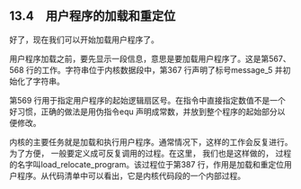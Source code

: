    

## 13.4　用户程序的加载和重定位

好了，现在我们可以开始加载用户程序了。

用户程序加载之前，要先显示一段信息，意思是要加载用户程序了。这是第567、568 行的工作。字符串位于内核数据段中，第367 行声明了标号message_5 并初始化了字符串。

第569 行用于指定用户程序的起始逻辑扇区号。在指令中直接指定数值不是一个好习惯，正确的做法是用伪指令equ 声明成常数，并放到整个程序的起始部分以便修改。

内核的主要任务就是加载和执行用户程序。通常情况下，这样的工作会反复进行。为了方便， 一般要定义成可反复调用的过程。在这里， 我们也是这样做的， 过程的名字叫load_relocate_program。该过程位于第387 行，作用是加载和重定位用户程序。从代码清单中可以看出，它是内核代码段的一个内部过程。